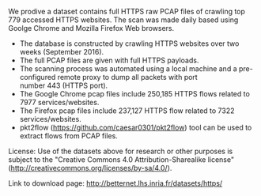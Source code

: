 We prodive a dataset contains full HTTPS raw PCAP files of crawling top 779 accessed HTTPS websites. 
The scan was made daily based using Goolge Chrome and Mozilla Firefox Web browsers.

- The database is constructed by crawling HTTPS websites over two weeks (September 2016).
- The full PCAP files are given with full HTTPS payloads.
- The scanning process was automated using a local machine and a pre-configured remote proxy to dump all packets with port   
  number 443 (HTTPS port).
- The Google Chrome pcap files include 250,185 HTTPS flows related to 7977 services/websites.
- The Firefox pcap files include 237,127 HTTPS flow related to 7322 services/websites.
- pkt2flow (https://github.com/caesar0301/pkt2flow) tool can be used to extract flows from PCAP files.

License:
Use of the datasets above for research or other purposes is subject to the "Creative Commons 4.0 Attribution-Sharealike license" (http://creativecommons.org/licenses/by-sa/4.0/).

Link to download page: http://betternet.lhs.inria.fr/datasets/https/
